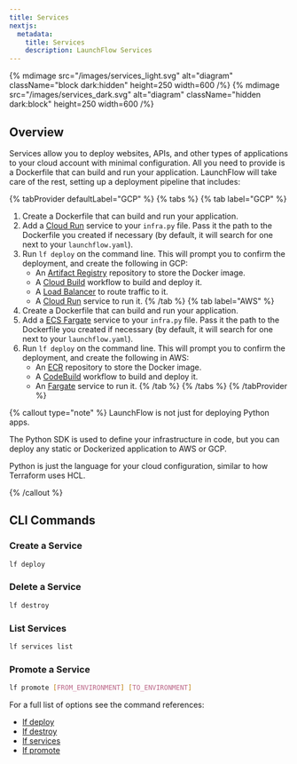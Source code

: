 ```yaml
---
title: Services
nextjs:
  metadata:
    title: Services
    description: LaunchFlow Services
---
```



{% mdimage src="/images/services_light.svg" alt="diagram" className="block dark:hidden" height=250 width=600 /%}
{% mdimage src="/images/services_dark.svg" alt="diagram" className="hidden dark:block" height=250 width=600 /%}


## Overview


Services allow you to deploy websites, APIs, and other types of applications to your cloud account with minimal configuration. All you need to provide is a Dockerfile that can build and run your application. LaunchFlow will take care of the rest, setting up a deployment pipeline that includes:

{% tabProvider defaultLabel="GCP" %}
{% tabs %}
{% tab label="GCP" %}
1. Create a Dockerfile that can build and run your application.
2. Add a [Cloud Run](/reference/gcp-services/cloud-run) service to your `infra.py` file. Pass it the path to the Dockerfile you created if necessary (by default, it will search for one next to your `launchflow.yaml`).
3. Run `lf deploy` on the command line. This will prompt you to confirm the deployment, and create the following in GCP:
    - An [Artifact Registry](https://cloud.google.com/artifact-registry) repository to store the Docker image.
    - A [Cloud Build](https://cloud.google.com/build?hl=en) workflow to build and deploy it.
    - A [Load Balancer](https://cloud.google.com/load-balancing) to route traffic to it.
    - A [Cloud Run](https://cloud.google.com/run?hl=en) service to run it.
{% /tab %}
{% tab label="AWS" %}
1. Create a Dockerfile that can build and run your application.
2. Add a [ECS Fargate](/reference/aws-services/ecs-fargate) service to your `infra.py` file. Pass it the path to the Dockerfile you created if necessary (by default, it will search for one next to your `launchflow.yaml`).
3. Run `lf deploy` on the command line. This will prompt you to confirm the deployment, and create the following in AWS:
    - An [ECR](https://aws.amazon.com/ecr/) repository to store the Docker image.
    - A [CodeBuild](https://aws.amazon.com/codebuild/) workflow to build and deploy it.
    - An [Fargate](https://docs.aws.amazon.com/AmazonECS/latest/developerguide/AWS_Fargate.html) service to run it.
{% /tab %}
{% /tabs %}
{% /tabProvider %}


{% callout type="note" %}
LaunchFlow is not just for deploying Python apps.

The Python SDK is used to define your infrastructure in code, but you can deploy any static or Dockerized application to AWS or GCP.

Python is just the language for your cloud configuration, similar to how Terraform uses HCL.

{% /callout %}


## CLI Commands

### Create a Service

```bash
lf deploy
```

### Delete a Service

```bash
lf destroy
```

### List Services

```bash
lf services list
```

### Promote a Service

```bash
lf promote [FROM_ENVIRONMENT] [TO_ENVIRONMENT]
```

For a full list of options see the command references:

- [lf deploy](/reference/cli#launchflow-deploy)
- [lf destroy](/reference/cli#launchflow-destroy)
- [lf services](reference/cli#launchflow-services)
- [lf promote](/reference/cli#launchflow-promote)
